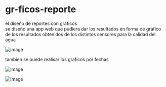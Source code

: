 # gr-ficos-reporte
el diseño de reportes con gráficos  
se diseño una app web que pudiera dar los resultados en forma de grafico de los resultados obtenidos de los distintos sensores para la calidad del agua 

![image](https://github.com/ASTUDILLO-Victor/gr-ficos-reporte/assets/167276606/f30246b0-445f-41bd-b24d-52e6e8efbe2a)

tambien se puede realisar los graficos por fechas 


![image](https://github.com/ASTUDILLO-Victor/gr-ficos-reporte/assets/167276606/56bc3971-7e16-4d88-aa89-cd7c56567922)

![image](https://github.com/ASTUDILLO-Victor/gr-ficos-reporte/assets/167276606/6725392f-6b42-47f9-a7bd-755999d12804)
